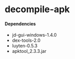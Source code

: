 # decompile-apk


#### Dependencies
- jd-gui-windows-1.4.0
- dex-tools-2.0
- luyten-0.5.3
- apktool_2.3.3.jar